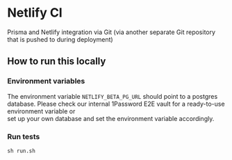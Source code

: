 # Netlify CI

Prisma and Netlify integration via Git (via another separate Git repository that is pushed to during deployment)

## How to run this locally


### Environment variables

The environment variable `NETLIFY_BETA_PG_URL` should point to a postgres database.
Please check our internal 1Password E2E vault for a ready-to-use environment variable or  
set up your own database and set the environment variable accordingly.

### Run tests

```shell script
sh run.sh
```
